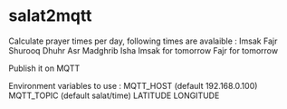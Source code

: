 # salat2mqtt

Calculate prayer times per day, following times are avalaible :
Imsak
Fajr
Shurooq
Dhuhr
Asr
Madghrib
Isha
Imsak for tomorrow
Fajr for tomorrow

Publish it on MQTT

Environment variables to use :
MQTT_HOST (default 192.168.0.100)
MQTT_TOPIC (default salat/time)
LATITUDE
LONGITUDE
